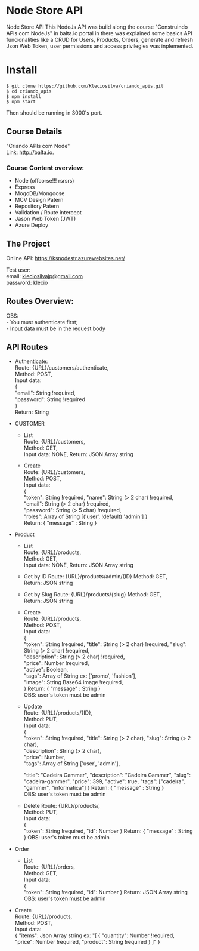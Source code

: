# Node Store API

Node Store API This NodeJs API was build along the course "Construindo APIs com NodeJs" in balta.io portal in there was explained some basics API funcionalities like a CRUD for Users, Products, Orders, generate and refresh Json Web Token, user permissions and access privilegies was inplemented.  


# Install

    $ git clone https://github.com/Kleciosilva/criando_apis.git  
    $ cd criando_apis  
    $ npm install  
    $ npm start  
  
  Then should be running in 3000's port.  

## Course Details  

"Criando APIs com Node"  
Link: http://balta.io.  

### Course Content overview:  
  - Node (offcorse!!! rsrsrs)
  - Express
  - MogoDB/Mongoose
  - MCV Design Patern
  - Repository Patern
  - Validation / Route intercept
  - Jason Web Token (JWT)
  - Azure Deploy

## The Project

Online API: https://ksnodestr.azurewebsites.net/  

Test user:  
email: kleciosilvajp@gmail.com  
password: klecio

## Routes Overview:  
  OBS:  
    - You must authenticate first;  
    - Input data must be in the request body

## API Routes
  - Authenticate:  
  Route: {URL}/customers/authenticate,  
    Method: POST,  
    Input data:  
    {  
      "email": String !required,  
      "password": String !required  
    }  
  Return:  String 

  - CUSTOMER  
    - List  
      Route: {URL}/customers,  
      Method: GET,  
      Input data:  NONE,
      Return:  JSON Array string  

    - Create  
      Route: {URL}/customers,  
      Method: POST,  
      Input data:  
      {  
        "token": String !required,
        "name": String (> 2 char) !required,
        "email": String (> 2 char) !required,  
        "password": String (> 5 char) !required,  
        "roles": Array of String [('user', !default) 'admin']
      }  
      Return:  { "message" : String }  

  - Product  
    - List  
      Route: {URL}/products,  
      Method: GET,  
      Input data:  NONE,
      Return:  JSON Array string  
    
    - Get by ID
      Route: {URL}/products/admin/{ID}
      Method: GET,  
      Return:  JSON string  

    - Get by Slug
      Route: {URL}/products/{slug}
      Method: GET,  
      Return:  JSON string  

    - Create  
      Route: {URL}/products,  
      Method: POST,  
      Input data:  
      {  
        "token": String !required,
        "title": String (> 2 char) !required,
        "slug": String (> 2 char) !required,  
        "description": String (> 2 char) !required,  
        "price": Number !required,  
        "active": Boolean,  
        "tags": Array of String ex: ['promo', 'fashion'],  
        "image": String Base64 image !required,  
      } 
      Return:  { "message" : String }  
      OBS: user's token must be admin
    
    - Update  
      Route: {URL}/products/{ID},  
      Method: PUT,  
      Input data:  
      {  
        "token": String !required,
        "title": String (> 2 char),
        "slug": String (> 2 char),  
        "description": String (> 2 char),  
        "price": Number,  
        "tags": Array of String ['user', 'admin'],  

        "title": "Cadeira Gammer",
        "description": "Cadeira Gammer",
        "slug": "cadeira-gammer",
        "price": 399,
        "active": true,
        "tags": ["cadeira", "gammer", "informatica"]
      } 
      Return:  { "message" : String }  
      OBS: user's token must be admin
        
    - Delete 
      Route: {URL}/products/,  
      Method: PUT,  
      Input data:  
      {  
        "token": String !required,
        "id": Number
      } 
      Return:  { "message" : String } 
      OBS: user's token must be admin

  - Order
    - List  
      Route: {URL}/orders,  
      Method: GET,  
      Input data:  
        {  
          "token": String !required,
          "id": Number
        } 
      Return:  JSON Array string  
      OBS: user's token must be admin
  
  - Create  
      Route: {URL}/products,  
      Method: POST,  
      Input data:  
      {
        "items": Json Array string ex: "[
            {
              "quantity": Number !required, 
              "price": Number !required, 
              "product": String !required
            }
        ]"
    }